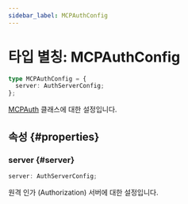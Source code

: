 ```yaml
---
sidebar_label: MCPAuthConfig
---
```


# 타입 별칭: MCPAuthConfig

```ts
type MCPAuthConfig = {
  server: AuthServerConfig;
};
```

[MCPAuth](/references/js/classes/MCPAuth.md) 클래스에 대한 설정입니다.

## 속성 {#properties}

### server {#server}

```ts
server: AuthServerConfig;
```

원격 인가 (Authorization) 서버에 대한 설정입니다.
